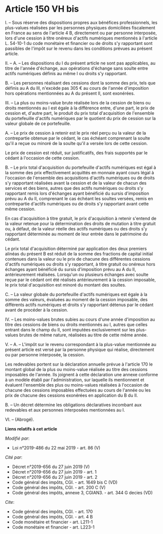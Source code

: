# Article 150 VH bis

I. – Sous réserve des dispositions propres aux bénéfices professionnels, les plus-values réalisées par les personnes
physiques domiciliées fiscalement en France au sens de l'article 4 B, directement ou par personne interposée, lors d'une
cession à titre onéreux d'actifs numériques mentionnés à l'article L. 54-10-1 du code monétaire et financier ou de droits s'y
rapportant sont passibles de l'impôt sur le revenu dans les conditions prévues au présent article.

II. – A. – Les dispositions du I du présent article ne sont pas applicables, au titre de l'année d'échange, aux opérations
d'échange sans soulte entre actifs numériques définis au même I ou droits s'y rapportant.

B. – Les personnes réalisant des cessions dont la somme des prix, tels que définis au A du III, n'excède pas 305 € au cours
de l'année d'imposition hors opérations mentionnées au A du présent II, sont exonérées.

III. – La plus ou moins-value brute réalisée lors de la cession de biens ou droits mentionnés au I est égale à la différence
entre, d'une part, le prix de cession et, d'autre part, le produit du prix total d'acquisition de l'ensemble du portefeuille
d'actifs numériques par le quotient du prix de cession sur la valeur globale de ce portefeuille.

A. – Le prix de cession à retenir est le prix réel perçu ou la valeur de la contrepartie obtenue par le cédant, le cas
échéant comprenant la soulte qu'il a reçue ou minoré de la soulte qu'il a versée lors de cette cession.

Le prix de cession est réduit, sur justificatifs, des frais supportés par le cédant à l'occasion de cette cession.

B. – Le prix total d'acquisition du portefeuille d'actifs numériques est égal à la somme des prix effectivement acquittés en
monnaie ayant cours légal à l'occasion de l'ensemble des acquisitions d'actifs numériques ou de droits s'y rapportant
réalisées avant la cession et de la valeur de chacun des services et des biens, autres que des actifs numériques ou droits
s'y rapportant remis lors d'échanges ayant bénéficié du sursis d'imposition prévu au A du II, comprenant le cas échéant les
soultes versées, remis en contrepartie d'actifs numériques ou de droits s'y rapportant avant cette même cession.

En cas d'acquisition à titre gratuit, le prix d'acquisition à retenir s'entend de la valeur retenue pour la détermination des
droits de mutation à titre gratuit ou, à défaut, de la valeur réelle des actifs numériques ou des droits s'y rapportant
déterminée au moment de leur entrée dans le patrimoine du cédant.

Le prix total d'acquisition déterminé par application des deux premiers alinéas du présent B est réduit de la somme des
fractions de capital initial contenues dans la valeur ou le prix de chacune des différentes cessions d'actifs numériques ou
droits s'y rapportant, à titre gratuit ou onéreux hors échanges ayant bénéficié du sursis d'imposition prévu au A du II,
antérieurement réalisées. Lorsqu'un ou plusieurs échanges avec soulte reçue par le cédant ont été réalisés antérieurement à
la cession imposable, le prix total d'acquisition est minoré du montant des soultes.

C. – La valeur globale du portefeuille d'actifs numériques est égale à la somme des valeurs, évaluées au moment de la cession
imposable, des différents actifs numériques et droits s'y rapportant détenus par le cédant avant de procéder à la cession.

IV. – Les moins-values brutes subies au cours d'une année d'imposition au titre des cessions de biens ou droits mentionnés au
I, autres que celles entrant dans le champ du II, sont imputées exclusivement sur les plus-values brutes de même nature,
réalisées au titre de cette même année.

V. – A. – L'impôt sur le revenu correspondant à la plus-value mentionnée au présent article est versé par la personne
physique qui réalise, directement ou par personne interposée, la cession.

Les redevables portent sur la déclaration annuelle prévue à l'article 170 le montant global de la plus ou moins-value
réalisée au titre des cessions imposables de l'année. Ils joignent à cette déclaration une annexe conforme à un modèle établi
par l'administration, sur laquelle ils mentionnent et évaluent l'ensemble des plus ou moins-values réalisées à l'occasion de
chacune des cessions imposables effectuées au cours de l'année ou les prix de chacune des cessions exonérées en application
du B du II.

B. – Un décret détermine les obligations déclaratives incombant aux redevables et aux personnes interposées mentionnées au I.

VI. – (Abrogé).

**Liens relatifs à cet article**

_Modifié par_:

  - Loi n°2019-486 du 22 mai 2019 - art. 86 (V)

_Cité par_:

  - Décret n°2019-656 du 27 juin 2019 (V)
  - Décret n°2019-656 du 27 juin 2019 - art. 1
  - Décret n°2019-656 du 27 juin 2019 - art. 2
  - Code général des impôts, CGI. - art. 1649 bis C (VD)
  - Code général des impôts, CGI. - art. 200 C (V)
  - Code général des impôts, annexe 3, CGIAN3. - art. 344 G decies (VD)

_Cite_:

  - Code général des impôts, CGI. - art. 170
  - Code général des impôts, CGI. - art. 4 B
  - Code monétaire et financier - art. L211-1
  - Code monétaire et financier - art. L223-1
